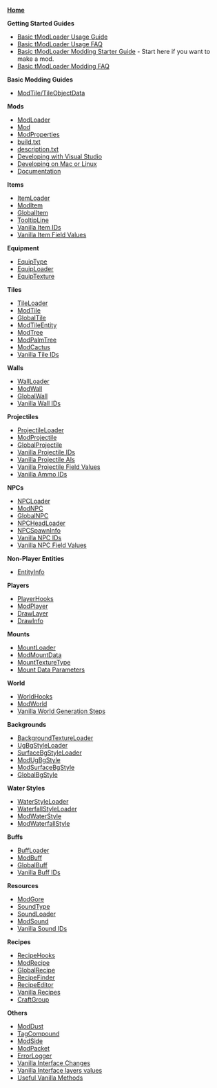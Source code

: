[**Home**](https://github.com/bluemagic123/tModLoader/wiki/Home)

**Getting Started Guides**
- [Basic tModLoader Usage Guide](https://github.com/bluemagic123/tModLoader/wiki/Basic-tModLoader-Usage-Guide)
- [Basic tModLoader Usage FAQ](https://github.com/bluemagic123/tModLoader/wiki/Basic-tModLoader-Usage-FAQ)
- [Basic tModLoader Modding Starter Guide]() - Start here if you want to make a mod.
- [Basic tModLoader Modding FAQ](https://github.com/bluemagic123/tModLoader/wiki/Basic-tModLoader-Modding-FAQ)

**Basic Modding Guides**
- [ModTile/TileObjectData](https://forums.terraria.org/index.php?threads/1-3-tmodloader-a-modding-api.23726/page-239#post-840809)

**Mods**

- [ModLoader](https://github.com/bluemagic123/tModLoader/wiki/ModLoader)
- [Mod](https://github.com/bluemagic123/tModLoader/wiki/Mod)
- [ModProperties](https://github.com/bluemagic123/tModLoader/wiki/ModProperties)
- [build.txt](https://github.com/bluemagic123/tModLoader/wiki/build.txt)
- [description.txt](https://github.com/bluemagic123/tModLoader/wiki/description.txt)
- [Developing with Visual Studio](https://github.com/bluemagic123/tModLoader/wiki/Developing-with-Visual-Studio)
- [Developing on Mac or Linux](https://forums.terraria.org/index.php?threads/1-3-tmodloader-a-modding-api.23726/page-526#post-1001200)
- [Documentation](http://bluemagic123.github.io/tModLoader/html/index.html)

**Items**

- [ItemLoader](https://github.com/bluemagic123/tModLoader/wiki/ItemLoader)
- [ModItem](https://github.com/bluemagic123/tModLoader/wiki/ModItem)
- [GlobalItem](https://github.com/bluemagic123/tModLoader/wiki/GlobalItem)
- [TooltipLine](https://github.com/bluemagic123/tModLoader/wiki/TooltipLine)
- [Vanilla Item IDs](https://github.com/bluemagic123/tModLoader/wiki/Vanilla-Item-IDs)
- [Vanilla Item Field Values](https://github.com/bluemagic123/tModLoader/wiki/Vanilla-Item-Field-Values)

**Equipment**

- [EquipType](https://github.com/bluemagic123/tModLoader/wiki/EquipType)
- [EquipLoader](https://github.com/bluemagic123/tModLoader/wiki/EquipLoader)
- [EquipTexture](https://github.com/bluemagic123/tModLoader/wiki/EquipTexture)

**Tiles**

- [TileLoader](https://github.com/bluemagic123/tModLoader/wiki/TileLoader)
- [ModTile](https://github.com/bluemagic123/tModLoader/wiki/ModTile)
- [GlobalTile](https://github.com/bluemagic123/tModLoader/wiki/GlobalTile)
- [ModTileEntity](https://github.com/bluemagic123/tModLoader/wiki/ModTileEntity)
- [ModTree](https://github.com/bluemagic123/tModLoader/wiki/ModTree)
- [ModPalmTree](https://github.com/bluemagic123/tModLoader/wiki/ModPalmTree)
- [ModCactus](https://github.com/bluemagic123/tModLoader/wiki/ModCactus)
- [Vanilla Tile IDs](https://github.com/bluemagic123/tModLoader/wiki/Vanilla-Tile-IDs)

**Walls**

- [WallLoader](https://github.com/bluemagic123/tModLoader/wiki/WallLoader)
- [ModWall](https://github.com/bluemagic123/tModLoader/wiki/ModWall)
- [GlobalWall](https://github.com/bluemagic123/tModLoader/wiki/GlobalWall)
- [Vanilla Wall IDs](https://github.com/bluemagic123/tModLoader/wiki/Vanilla-Wall-IDs)

**Projectiles**

- [ProjectileLoader](https://github.com/bluemagic123/tModLoader/wiki/ProjectileLoader)
- [ModProjectile](https://github.com/bluemagic123/tModLoader/wiki/ModProjectile)
- [GlobalProjectile](https://github.com/bluemagic123/tModLoader/wiki/GlobalProjectile)
- [Vanilla Projectile IDs](https://github.com/bluemagic123/tModLoader/wiki/Vanilla-Projectile-IDs)
- [Vanilla Projectile AIs](https://github.com/bluemagic123/tModLoader/wiki/Vanilla-Projectile-AIs)
- [Vanilla Projectile Field Values](https://github.com/bluemagic123/tModLoader/wiki/Vanilla-Projectile-Field-Values)
- [Vanilla Ammo IDs](https://github.com/bluemagic123/tModLoader/wiki/Vanilla-Ammo-IDs)

**NPCs**

- [NPCLoader](https://github.com/bluemagic123/tModLoader/wiki/NPCLoader)
- [ModNPC](https://github.com/bluemagic123/tModLoader/wiki/ModNPC)
- [GlobalNPC](https://github.com/bluemagic123/tModLoader/wiki/GlobalNPC)
- [NPCHeadLoader](https://github.com/bluemagic123/tModLoader/wiki/NPCHeadLoader)
- [NPCSpawnInfo](https://github.com/bluemagic123/tModLoader/wiki/NPCSpawnInfo)
- [Vanilla NPC IDs](https://github.com/bluemagic123/tModLoader/wiki/Vanilla-NPC-IDs)
- [Vanilla NPC Field Values](https://github.com/bluemagic123/tModLoader/wiki/Vanilla-NPC-Field-Values)

**Non-Player Entities**

- [EntityInfo](https://github.com/bluemagic123/tModLoader/wiki/EntityInfo)

**Players**

- [PlayerHooks](https://github.com/bluemagic123/tModLoader/wiki/PlayerHooks)
- [ModPlayer](https://github.com/bluemagic123/tModLoader/wiki/ModPlayer)
- [DrawLayer](https://github.com/bluemagic123/tModLoader/wiki/DrawLayer)
- [DrawInfo](https://github.com/bluemagic123/tModLoader/wiki/DrawInfo)

**Mounts**
- [MountLoader](https://github.com/bluemagic123/tModLoader/wiki/MountLoader)
- [ModMountData](https://github.com/bluemagic123/tModLoader/wiki/ModMountData)
- [MountTextureType](https://github.com/bluemagic123/tModLoader/wiki/MountTextureType)
- [Mount Data Parameters](https://github.com/bluemagic123/tModLoader/wiki/MountDataParameters)

**World**

- [WorldHooks](https://github.com/bluemagic123/tModLoader/wiki/WorldHooks)
- [ModWorld](https://github.com/bluemagic123/tModLoader/wiki/ModWorld)
- [Vanilla World Generation Steps](https://github.com/bluemagic123/tModLoader/wiki/Vanilla-World-Generation-Steps)

**Backgrounds**

- [BackgroundTextureLoader](https://github.com/bluemagic123/tModLoader/wiki/BackgroundTextureLoader)
- [UgBgStyleLoader](https://github.com/bluemagic123/tModLoader/wiki/UgBgStyleLoader)
- [SurfaceBgStyleLoader](https://github.com/bluemagic123/tModLoader/wiki/SurfaceBgStyleLoader)
- [ModUgBgStyle](https://github.com/bluemagic123/tModLoader/wiki/ModUgBgStyle)
- [ModSurfaceBgStyle](https://github.com/bluemagic123/tModLoader/wiki/ModSurfaceBgStyle)
- [GlobalBgStyle](https://github.com/bluemagic123/tModLoader/wiki/GlobalBgStyle)

**Water Styles**

- [WaterStyleLoader](https://github.com/bluemagic123/tModLoader/wiki/WaterStyleLoader)
- [WaterfallStyleLoader](https://github.com/bluemagic123/tModLoader/wiki/WaterfallStyleLoader)
- [ModWaterStyle](https://github.com/bluemagic123/tModLoader/wiki/ModWaterStyle)
- [ModWaterfallStyle](https://github.com/bluemagic123/tModLoader/wiki/ModWaterfallStyle)

**Buffs**

- [BuffLoader](https://github.com/bluemagic123/tModLoader/wiki/BuffLoader)
- [ModBuff](https://github.com/bluemagic123/tModLoader/wiki/ModBuff)
- [GlobalBuff](https://github.com/bluemagic123/tModLoader/wiki/GlobalBuff)
- [Vanilla Buff IDs](https://github.com/bluemagic123/tModLoader/wiki/Vanilla-Buff-IDs)

**Resources**

- [ModGore](https://github.com/bluemagic123/tModLoader/wiki/ModGore)
- [SoundType](https://github.com/bluemagic123/tModLoader/wiki/SoundType)
- [SoundLoader](https://github.com/bluemagic123/tModLoader/wiki/SoundLoader)
- [ModSound](https://github.com/bluemagic123/tModLoader/wiki/ModSound)
- [Vanilla Sound IDs](https://github.com/bluemagic123/tModLoader/wiki/Vanilla-Sound-IDs)

**Recipes**

- [RecipeHooks](https://github.com/bluemagic123/tModLoader/wiki/RecipeHooks)
- [ModRecipe](https://github.com/bluemagic123/tModLoader/wiki/ModRecipe)
- [GlobalRecipe](https://github.com/bluemagic123/tModLoader/wiki/GlobalRecipe)
- [RecipeFinder](https://github.com/bluemagic123/tModLoader/wiki/RecipeFinder)
- [RecipeEditor](https://github.com/bluemagic123/tModLoader/wiki/RecipeEditor)
- [Vanilla Recipes](http://bit.ly/TerrariaVanillaRecipes)
- [CraftGroup](https://github.com/bluemagic123/tModLoader/wiki/CraftGroup)

**Others**

- [ModDust](https://github.com/bluemagic123/tModLoader/wiki/ModDust)
- [TagCompound](https://github.com/bluemagic123/tModLoader/wiki/TagCompound)
- [ModSide](https://github.com/bluemagic123/tModLoader/wiki/ModSide)
- [ModPacket](https://github.com/bluemagic123/tModLoader/wiki/ModPacket)
- [ErrorLogger](https://github.com/bluemagic123/tModLoader/wiki/ErrorLogger)
- [Vanilla Interface Changes](https://github.com/bluemagic123/tModLoader/wiki/Vanilla-Class-Changes)
- [Vanilla Interface layers values](https://github.com/bluemagic123/tModLoader/wiki/Vanilla-Interface-layers-values)
- [Useful Vanilla Methods](https://github.com/bluemagic123/tModLoader/wiki/Useful-Vanilla-Methods)